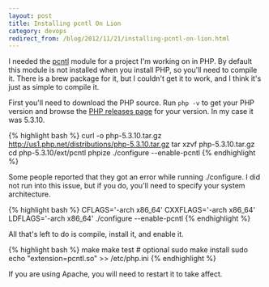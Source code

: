 ```yaml
---
layout: post
title: Installing pcntl On Lion
category: devops
redirect_from: /blog/2012/11/21/installing-pcntl-on-lion.html
---
```

I needed the [pcntl](http://www.php.net/manual/en/book.pcntl.php) module for a project I'm working on in PHP. By default this module is not installed when you install PHP, so you'll need to compile it. There is a brew package for it, but I couldn't get it to work, and I think it's just as simple to compile it.

First you'll need to download the PHP source. Run `php -v` to get your PHP version and browse the [PHP releases page](http://www.php.net/releases/) for your version. In my case it was 5.3.10.

{% highlight bash %}
curl -o php-5.3.10.tar.gz http://us1.php.net/distributions/php-5.3.10.tar.gz
tar xzvf php-5.3.10.tar.gz
cd php-5.3.10/ext/pcntl
phpize
./configure --enable-pcntl
{% endhighlight %}

Some people reported that they got an error while running ./configure. I did not run into this issue, but if you do, you'll need to specify your system architecture.

{% highlight bash %}
CFLAGS='-arch x86_64' CXXFLAGS='-arch x86_64' LDFLAGS='-arch x86_64' ./configure --enable-pcntl
{% endhighlight %}

All that's left to do is compile, install it, and enable it.

{% highlight bash %}
make
make test # optional
sudo make install
sudo echo "extension=pcntl.so" >> /etc/php.ini
{% endhighlight %}

If you are using Apache, you will need to restart it to take affect.
